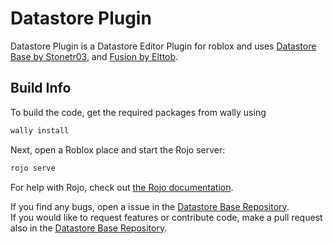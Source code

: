 # Datastore Plugin

Datastore Plugin is a Datastore Editor Plugin for roblox and uses [Datastore Base by Stonetr03](https://github.com/Stonetr03/DatastoreBase), and [Fusion by Elttob](https://elttob.uk/Fusion/).

## Build Info

To build the code, get the required packages from wally using

```bash
wally install
```

Next, open a Roblox place and start the Rojo server:

```bash
rojo serve
```

For help with Rojo, check out [the Rojo documentation](https://rojo.space/docs).

If you find any bugs, open a issue in the [Datastore Base Repository](https://github.com/Stonetr03/DatastoreBase).\
If you would like to request features or contribute code, make a pull request also in the [Datastore Base Repository](https://github.com/Stonetr03/DatastoreBase).